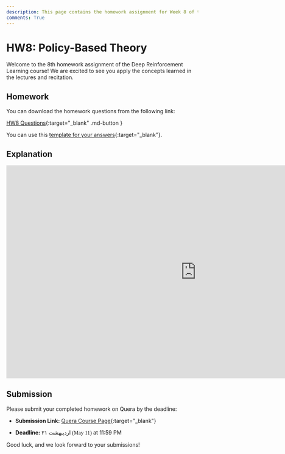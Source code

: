 ```yaml
---
description: This page contains the homework assignment for Week 8 of the Deep Reinforcement Learning course, focusing on Policy-Based Theory.
comments: True
---
```


# HW8: Policy-Based Theory

Welcome to the 8th homework assignment of the Deep Reinforcement Learning course! We are excited to see you apply the concepts learned in the lectures and recitation.

## Homework

You can download the homework questions from the following link:

[HW8 Questions](https://raw.githubusercontent.com/DeepRLCourse/Homework-8-Questions/refs/heads/main/HW8_Questions.pdf){:target="_blank" .md-button }

You can use this [template for your answers](https://github.com/DeepRLCourse/Homework-8-Template){:target="_blank"}.

## Explanation

<iframe width="996" height="560" src="https://www.youtube.com/embed/wq2S_jDVRNE" title="YouTube video player" frameborder="0" allow="accelerometer; autoplay; clipboard-write; encrypted-media; gyroscope; picture-in-picture; web-share" referrerpolicy="strict-origin-when-cross-origin" allowfullscreen></iframe>

## Submission

Please submit your completed homework on Quera by the deadline:

- **Submission Link:** [Quera Course Page](https://quera.org/course/add_to_course/course/20598/){:target="_blank"}

- **Deadline:** <span style="direction: rtl;font-family: Vazirmatn;">۲۱ اردیبهشت (May 11)</span> at 11:59 PM

Good luck, and we look forward to your submissions!